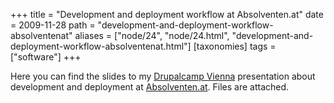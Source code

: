 +++
title = "Development and deployment workflow at Absolventen.at"
date = 2009-11-28
path = "development-and-deployment-workflow-absolventenat"
aliases = ["node/24", "node/24.html", "development-and-deployment-workflow-absolventenat.html"]
[taxonomies]
tags = ["software"]
+++

<p>Here you can find the slides to my <a href="http://drupalcamp.at">Drupalcamp Vienna</a> presentation about development and deployment at <a href="http://absolventen.at">Absolventen.at</a>. Files are attached.</p>
        
